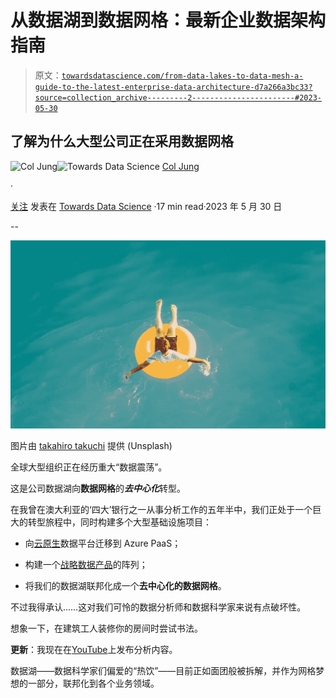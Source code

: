 # 从数据湖到数据网格：最新企业数据架构指南

> 原文：[`towardsdatascience.com/from-data-lakes-to-data-mesh-a-guide-to-the-latest-enterprise-data-architecture-d7a266a3bc33?source=collection_archive---------2-----------------------#2023-05-30`](https://towardsdatascience.com/from-data-lakes-to-data-mesh-a-guide-to-the-latest-enterprise-data-architecture-d7a266a3bc33?source=collection_archive---------2-----------------------#2023-05-30)

## 了解为什么大型公司正在采用数据网格

[](https://col-jung.medium.com/?source=post_page-----d7a266a3bc33--------------------------------)![Col Jung](https://col-jung.medium.com/?source=post_page-----d7a266a3bc33--------------------------------)[](https://towardsdatascience.com/?source=post_page-----d7a266a3bc33--------------------------------)![Towards Data Science](https://towardsdatascience.com/?source=post_page-----d7a266a3bc33--------------------------------) [Col Jung](https://col-jung.medium.com/?source=post_page-----d7a266a3bc33--------------------------------)

·

[关注](https://medium.com/m/signin?actionUrl=https%3A%2F%2Fmedium.com%2F_%2Fsubscribe%2Fuser%2F8d4e2c520037&operation=register&redirect=https%3A%2F%2Ftowardsdatascience.com%2Ffrom-data-lakes-to-data-mesh-a-guide-to-the-latest-enterprise-data-architecture-d7a266a3bc33&user=Col+Jung&userId=8d4e2c520037&source=post_page-8d4e2c520037----d7a266a3bc33---------------------post_header-----------) 发表在 [Towards Data Science](https://towardsdatascience.com/?source=post_page-----d7a266a3bc33--------------------------------) ·17 min read·2023 年 5 月 30 日[](https://medium.com/m/signin?actionUrl=https%3A%2F%2Fmedium.com%2F_%2Fvote%2Ftowards-data-science%2Fd7a266a3bc33&operation=register&redirect=https%3A%2F%2Ftowardsdatascience.com%2Ffrom-data-lakes-to-data-mesh-a-guide-to-the-latest-enterprise-data-architecture-d7a266a3bc33&user=Col+Jung&userId=8d4e2c520037&source=-----d7a266a3bc33---------------------clap_footer-----------)

--

[](https://medium.com/m/signin?actionUrl=https%3A%2F%2Fmedium.com%2F_%2Fbookmark%2Fp%2Fd7a266a3bc33&operation=register&redirect=https%3A%2F%2Ftowardsdatascience.com%2Ffrom-data-lakes-to-data-mesh-a-guide-to-the-latest-enterprise-data-architecture-d7a266a3bc33&source=-----d7a266a3bc33---------------------bookmark_footer-----------)![](img/d3b6f86acb42601cc9493acc18a92e28.png)

图片由 [takahiro takuchi](https://unsplash.com/photos/McmRfLKw8yg) 提供 (Unsplash)

全球大型组织正在经历重大“数据震荡”。

这是公司数据湖向**数据网格**的***去中心化***转型。

在我曾在澳大利亚的‘四大’银行之一从事分析工作的五年半中，我们正处于一个巨大的转型旅程中，同时构建多个大型基础设施项目：

+   向[云原生](https://generativeai.pub/cloud-computing-unleashed-how-to-harness-the-power-of-cloud-for-your-business-f72e8e23be9)数据平台迁移到 Azure PaaS；

+   构建一个[战略数据产品](https://generativeai.pub/data-products-why-your-organisation-needs-them-4ac7bf2e5953)的阵列；

+   将我们的数据湖联邦化成一个**去中心化的数据网格**。

不过我得承认……这对我们可怜的数据分析师和数据科学家来说有点破坏性。

想象一下，在建筑工人装修你的房间时尝试书法。

**更新**：我现在在[YouTube](https://www.youtube.com/@col_builds)上发布分析内容。

数据湖——数据科学家们偏爱的“热饮”——目前正如面团般被拆解，并作为网格梦想的一部分，联邦化到各个业务领域。
